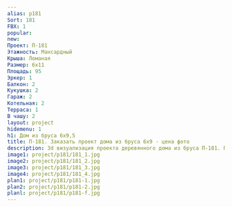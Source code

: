 ```yaml
---
alias: p181
Sort: 181
FBX: 1
popular: 
new: 
Проект: П-181
Этажность: Мансардный
Крыша: Ломаная
Размер: 6х11
Площадь: 95
Эркер: 1
Балкон: 2
Кукушка: 2
Гараж: 2
Котельная: 2
Терраса: 1
В чашу: 2
layout: project
hidemenu: 1
h1: Дом из бруса 6х9,5
title: П-181. Заказать проект дома из бруса 6х9 - цена фото
description: 3d визуализация проекта деревянного дома из бруса П-181. Площадь 95 м2, размер 6х9. Вы можете внести любые изменения в проект.
image1: project/p181/181_1.jpg
image2: project/p181/181_2.jpg
image3: project/p181/181_3.jpg
image4: project/p181/181_4.jpg
plan1: project/p181/p181-1.jpg
plan2: project/p181/p181-2.jpg
planl: project/p181/p181-f.jpg
---
```

